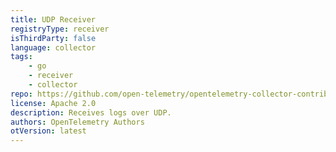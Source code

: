 ```yaml
---
title: UDP Receiver
registryType: receiver
isThirdParty: false
language: collector
tags:
    - go
    - receiver
    - collector
repo: https://github.com/open-telemetry/opentelemetry-collector-contrib/tree/main/receiver/udplogreceiver
license: Apache 2.0
description: Receives logs over UDP.
authors: OpenTelemetry Authors
otVersion: latest
---
```

